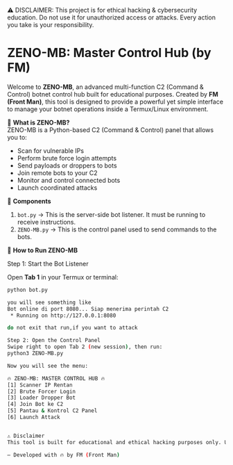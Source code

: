 ⚠️ DISCLAIMER: This project is for ethical hacking & cybersecurity education. Do not use it for unauthorized access or attacks. Every action you take is your responsibility.
# ZENO-MB: Master Control Hub (by FM)

Welcome to **ZENO-MB**, an advanced multi-function C2 (Command & Control) botnet control hub built for educational purposes. Created by **FM (Front Man)**, this tool is designed to provide a powerful yet simple interface to manage your botnet operations inside a Termux/Linux environment.

🔧 **What is ZENO-MB?**  
ZENO-MB is a Python-based C2 (Command & Control) panel that allows you to:
- Scan for vulnerable IPs  
- Perform brute force login attempts  
- Send payloads or droppers to bots  
- Join remote bots to your C2  
- Monitor and control connected bots  
- Launch coordinated attacks

🧠 **Components**
1. `bot.py` → This is the server-side bot listener. It must be running to receive instructions.
2. `ZENO-MB.py` → This is the control panel used to send commands to the bots.

🚀 **How to Run ZENO-MB**

Step 1: Start the Bot Listener

Open **Tab 1** in your Termux or terminal:
```bash
python bot.py

you will see something like
Bot online di port 8080... Siap menerima perintah C2
 * Running on http://127.0.0.1:8080

do not exit that run,if you want to attack

Step 2: Open the Control Panel
Swipe right to open Tab 2 (new session), then run:
python3 ZENO-MB.py

Now you will see the menu:

🔥 ZENO-MB: MASTER CONTROL HUB 🔥
[1] Scanner IP Rentan
[2] Brute Forcer Login
[3] Loader Dropper Bot
[4] Join Bot ke C2
[5] Pantau & Kontrol C2 Panel
[6] Launch Attack


⚠️ Disclaimer
This tool is built for educational and ethical hacking purposes only. Use it in lab environments or on systems you have permission to test.

— Developed with 🔥 by FM (Front Man)
